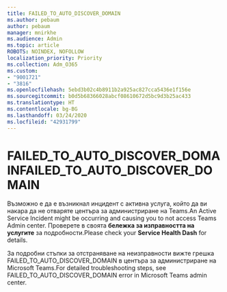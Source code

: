 ```yaml
---
title: FAILED_TO_AUTO_DISCOVER_DOMAIN
ms.author: pebaum
author: pebaum
manager: mnirkhe
ms.audience: Admin
ms.topic: article
ROBOTS: NOINDEX, NOFOLLOW
localization_priority: Priority
ms.collection: Adm_O365
ms.custom:
- "9001721"
- "3816"
ms.openlocfilehash: 5ebd3b02c4b8911b2a925ac827cca5436e1f156e
ms.sourcegitcommit: b0d5b68366028abcf08610672d5bc9d3b25ac433
ms.translationtype: HT
ms.contentlocale: bg-BG
ms.lasthandoff: 03/24/2020
ms.locfileid: "42931799"
---
```

# <a name="failed_to_auto_discover_domain"></a><span data-ttu-id="af7df-102">FAILED_TO_AUTO_DISCOVER_DOMAIN</span><span class="sxs-lookup"><span data-stu-id="af7df-102">FAILED_TO_AUTO_DISCOVER_DOMAIN</span></span>

<span data-ttu-id="af7df-103">Възможно е да е възникнал инцидент с активна услуга, който да ви накара да не отваряте центъра за администриране на Teams.</span><span class="sxs-lookup"><span data-stu-id="af7df-103">An Active Service Incident might be occurring and causing you to not access Teams Admin center.</span></span> <span data-ttu-id="af7df-104">Проверете в своята **бележка за изправността на услугите** за подробности.</span><span class="sxs-lookup"><span data-stu-id="af7df-104">Please check your **Service Health Dash** for details.</span></span>

<span data-ttu-id="af7df-105">За подробни стъпки за отстраняване на неизправности вижте грешка FAILED_TO_AUTO_DISCOVER_DOMAIN в центъра за администриране на Microsoft Teams.</span><span class="sxs-lookup"><span data-stu-id="af7df-105">For detailed troubleshooting steps, see FAILED_TO_AUTO_DISCOVER_DOMAIN error in Microsoft Teams admin center.</span></span>
